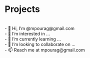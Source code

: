 # Projects<br/>
<br/>
- 👋 Hi, I’m @mpourag@gmail.com<br/>
- 👀 I’m interested in ...<br/>
- 🌱 I’m currently learning ...<br/>
- 💞️ I’m looking to collaborate on ...<br/>
- 📫 Reach me at mpourag@gmail.com<br/>
<br/>
<br/>
<!---
mpourag/mpourag is a ✨ special ✨ repository because its `README.md` (this file) appears on your GitHub profile.
You can click the Preview link to take a look at your changes.
--->
